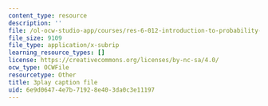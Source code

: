 ```yaml
---
content_type: resource
description: ''
file: /ol-ocw-studio-app/courses/res-6-012-introduction-to-probability-spring-2018/6e9d06474e7b71928e403da0c3e11197_JYI5xKlH_MU.srt
file_size: 9109
file_type: application/x-subrip
learning_resource_types: []
license: https://creativecommons.org/licenses/by-nc-sa/4.0/
ocw_type: OCWFile
resourcetype: Other
title: 3play caption file
uid: 6e9d0647-4e7b-7192-8e40-3da0c3e11197
---
```

